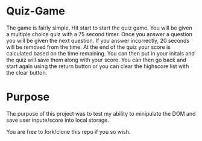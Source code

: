 # Quiz-Game
The game is fairly simple.
Hit start to start the quiz game.
You will be given a multiple choice quiz with a 75 second timer.
Once you answer a question you will be given the next question.
If you answer incorrectly, 20 seconds will be removed from the time.
At the end of the quiz your score is calculated based on the time remaining.
You can then put in your initals and the quiz will save them along with your score.
You can then go back and start again using the return button or you can clear the highscore list with the clear button.

# Purpose
The purpose of this project was to test my ability to minipulate the DOM and save user inpute/score into local storage.

You are free to fork/clone this repo if you so wish.
